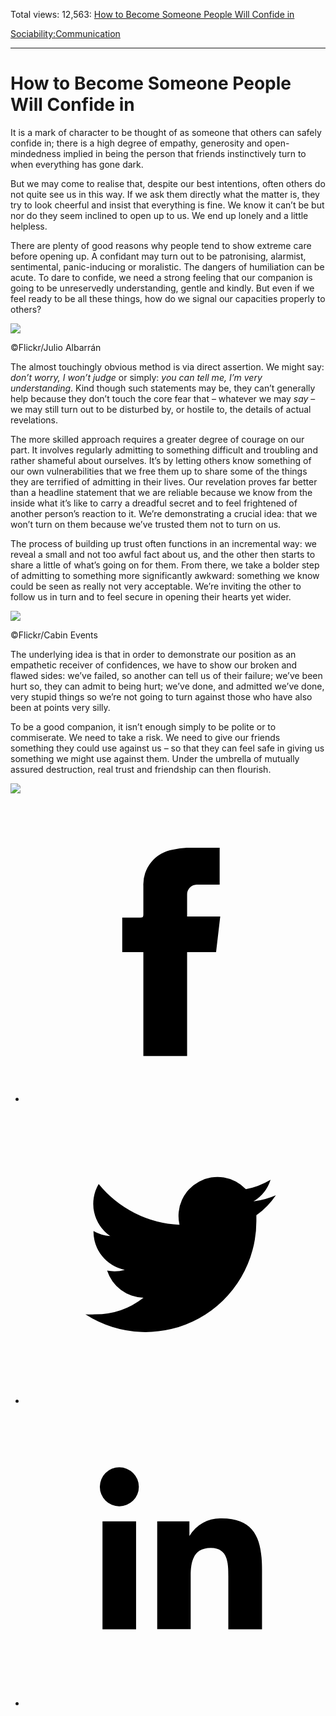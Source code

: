 Total views: 12,563: [How to Become Someone People Will Confide in](https://www.theschooloflife.com/thebookoflife/how-to-become-someone-people-will-confide-in/)

[Sociability:](https://www.theschooloflife.com/thebookoflife/category/sociability/)[Communication](https://www.theschooloflife.com/thebookoflife/category/sociability/communication/)

* * *

# How to Become Someone People Will Confide in
<style>
						.alignnone {
  display: block;
  margin-left: auto;
  margin-right: auto;
  align: center:
}

.addtoany_share_save_container {
display:none;
}

.wp-block-image {
		display: block;
  margin-left: auto;
  margin-right: auto;
  width: 50%;
}

.aligncenter {
display: block;
  margin-left: auto;
  margin-right: auto;
  align: center:
}

@media only screen and (max-width: 500px) {
  .wp-block-image {
		display: block;
  margin-left: auto;
  margin-right: auto;
  width: 100%;
} }

h1 {max-width: 600px !important;
}
.s18-single-post .content-area .site-main article .post-cat-header-display + .old-wrapper p {
    font-size: 1.200em
}
						</style>

It is a mark of character to be thought of as someone that others can safely confide in; there is a high degree of empathy, generosity and open-mindedness implied in being the person that friends instinctively turn to when everything has gone dark.

But we may come to realise that, despite our best intentions, often others do not quite see us in this way. If we ask them directly what the matter is, they try to look cheerful and insist that everything is fine. We know it can’t be but nor do they seem inclined to open up to us. We end up lonely and a little helpless.

There are plenty of good reasons why people tend to show extreme care before opening up. A confidant may turn out to be patronising, alarmist, sentimental, panic-inducing or moralistic. The dangers of humiliation can be acute. To dare to confide, we need a strong feeling that our companion is going to be unreservedly understanding, gentle and kindly. But even if we feel ready to be all these things, how do we signal our capacities properly to others?

 ![](https://www.theschooloflife.com/thebookoflife/wp-content/uploads/2018/10/5740833496_7b9e42310b_z-1.jpg)

©Flickr/Julio Albarrán

The almost touchingly obvious method is via direct assertion. We might say: _don’t worry, I won’t judge_ or simply: _you can tell me, I’m very understanding_. Kind though such statements may be, they can’t generally help because they don’t touch the core fear that – whatever we may _say_ – we may still turn out to be disturbed by, or hostile to, the details of actual revelations.

The more skilled approach requires a greater degree of courage on our part. It involves regularly admitting to something difficult and troubling and rather shameful about ourselves. It’s by letting others know something of our own vulnerabilities that we free them up to share some of the things they are terrified of admitting in their lives. Our revelation proves far better than a headline statement that we are reliable because we know from the inside what it’s like to carry a dreadful secret and to feel frightened of another person’s reaction to it. We’re demonstrating a crucial idea: that we won’t turn on them because we’ve trusted them not to turn on us.

The process of building up trust often functions in an incremental way: we reveal a small and not too awful fact about us, and the other then starts to share a little of what’s going on for them. From there, we take a bolder step of admitting to something more significantly awkward: something we know could be seen as really not very acceptable. We’re inviting the other to follow us in turn and to feel secure in opening their hearts yet wider.

 ![](https://www.theschooloflife.com/thebookoflife/wp-content/uploads/2018/10/33331450053_024320d7e4_z.jpg)

©Flickr/Cabin Events

The underlying idea is that in order to demonstrate our position as an empathetic receiver of confidences, we have to show our broken and flawed sides: we’ve failed, so another can tell us of their failure; we’ve been hurt so, they can admit to being hurt; we’ve done, and admitted we’ve done, very stupid things so we’re not going to turn against those who have also been at points very silly.

To be a good companion, it isn’t enough simply to be polite or to commiserate. We need to take a risk. We need to give our friends something they could use against us – so that they can feel safe in giving us something we might use against them. Under the umbrella of mutually assured destruction, real trust and friendship can then flourish.

[![](https://img.youtube.com/vi/eEqpFkIpl4g/0.jpg)](https://www.youtube.com/embed/eEqpFkIpl4g '')
<style>
    .iframe-class { display: block !important; }
</style>

- [<svg xmlns="http://www.w3.org/2000/svg" viewbox="0 0 26 26"><title>Facebook</title>
                    <g>
                        <path d="M8.38,10H9.92c.2,0,.29,0,.29-.28,0-.82,0-1.64,0-2.46a3.05,3.05,0,0,1,2.57-3.15A7.22,7.22,0,0,1,14,3.95c.86,0,1.71,0,2.57,0h.25v3.2h-2A.85.85,0,0,0,14,8c0,.62,0,1.24,0,1.91h2.87L16.51,13H14v9H10.21V13H8.38Z"></path>
                    </g>
                </svg>](http://www.facebook.com/sharer/sharer.php?u=https://www.theschooloflife.com/thebookoflife/how-to-become-someone-people-will-confide-in/)
- [<svg xmlns="http://www.w3.org/2000/svg" viewbox="0 0 26 26"><title>Twitter</title>
                    <path d="M21.69,7.9a6.75,6.75,0,0,1-1.94.53,3.39,3.39,0,0,0,1.48-1.87,6.76,6.76,0,0,1-2.14.82,3.38,3.38,0,0,0-5.75,3.08,9.59,9.59,0,0,1-7-3.53,3.38,3.38,0,0,0,1,4.51A3.36,3.36,0,0,1,5.89,11v0A3.38,3.38,0,0,0,8.6,14.37a3.39,3.39,0,0,1-1.53.06,3.38,3.38,0,0,0,3.15,2.35A6.78,6.78,0,0,1,6,18.22a6.87,6.87,0,0,1-.81,0A9.6,9.6,0,0,0,20,10.08q0-.22,0-.44A6.86,6.86,0,0,0,21.69,7.9Z"></path>
                </svg>](http://twitter.com/share?url=https://www.theschooloflife.com/thebookoflife/how-to-become-someone-people-will-confide-in/&text=&via=theschooloflife)
- [<svg xmlns="http://www.w3.org/2000/svg" viewbox="0 0 26 26"><title>LinkedIn</title>
<path class="cls-2" d="M6.67,10H9.58v9.36H6.67ZM8.13,5.32A1.69,1.69,0,1,1,6.44,7,1.69,1.69,0,0,1,8.13,5.32"></path><path class="cls-2" d="M11.41,10H14.2v1.28h0A3.06,3.06,0,0,1,17,9.75c2.95,0,3.49,1.94,3.49,4.46v5.14H17.57V14.79c0-1.09,0-2.48-1.51-2.48s-1.75,1.18-1.75,2.4v4.63H11.41Z"></path></svg>](https://www.linkedin.com/shareArticle?mini=true&url=https://www.theschooloflife.com/thebookoflife/how-to-become-someone-people-will-confide-in/)
